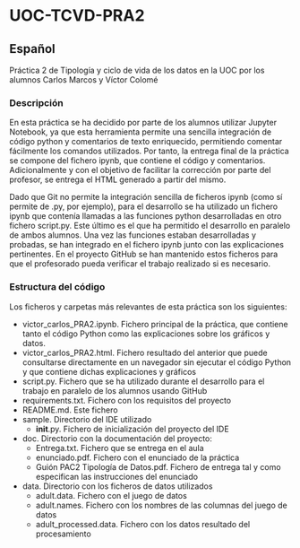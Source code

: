# UOC-TCVD-PRA2

## Español
Práctica 2 de Tipología y ciclo de vida de los datos en la UOC por los alumnos Carlos Marcos y Víctor Colomé

### Descripción
En esta práctica se ha decidido por parte de los alumnos utilizar Jupyter Notebook, ya que esta herramienta permite una sencilla integración de código python y comentarios de texto enriquecido, permitiendo comentar fácilmente los comandos utilizados. Por tanto, la entrega final de la práctica se compone del fichero ipynb, que contiene el código y comentarios. Adicionalmente y con el objetivo de facilitar la corrección por parte del profesor, se entrega el HTML generado a partir del mismo.

Dado que Git no permite la integración sencilla de ficheros ipynb (como sí permite de .py, por ejemplo), para el desarrollo se ha utilizado un fichero ipynb que contenía llamadas a las funciones python desarrolladas en otro fichero script.py. Este último es el que ha permitido el desarrollo en paralelo de ambos alumnos. Una vez las funciones estaban desarrolladas y probadas, se han integrado en el fichero ipynb junto con las explicaciones pertinentes. En el proyecto GitHub se han mantenido estos ficheros para que el profesorado pueda verificar el trabajo realizado si es necesario.

### Estructura del código
Los ficheros y carpetas más relevantes de esta práctica son los siguientes:
* victor_carlos_PRA2.ipynb. Fichero principal de la práctica, que contiene tanto el código Python como las explicaciones sobre los gráficos y datos.
* victor_carlos_PRA2.html. Fichero resultado del anterior que puede consultarse directamente en un navegador sin ejecutar el código Python y que contiene dichas explicaciones y gráficos
* script.py. Fichero que se ha utilizado durante el desarrollo para el trabajo en paralelo de los alumnos usando GitHub
* requirements.txt. Fichero con los requisitos del proyecto
* README.md. Este fichero
* sample. Directorio del IDE utilizado
	* 	__init__.py. Fichero de inicialización del proyecto del IDE
* doc. Directorio con la documentación del proyecto:
	* Entrega.txt. Fichero que se entrega en el aula
	* enunciado.pdf. Fichero con el enunciado de la práctica
	* Guión PAC2 Tipología de Datos.pdf. Fichero de entrega tal y como especifican las instrucciones del enunciado
* data. Directorio con los ficheros de datos utilizados
	* adult.data. Fichero con el juego de datos
	* adult.names. Fichero con los nombres de las columnas del juego de datos
	* adult_processed.data. Fichero con los datos resultado del procesamiento

